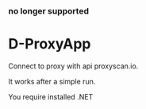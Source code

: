 ### no longer supported

# D-ProxyApp
Connect to proxy with api proxyscan.io.

It works after a simple run.

You require installed .NET

